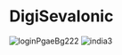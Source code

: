 # DigiSevaIonic

![loginPgaeBg222](https://user-images.githubusercontent.com/48147182/129779218-4cfe258b-b22a-4f2c-9ca3-bf626cba5471.jpeg)
![india3](https://user-images.githubusercontent.com/48147182/129779564-dcc4fac8-0974-4046-a69e-517f41455291.jpg)





